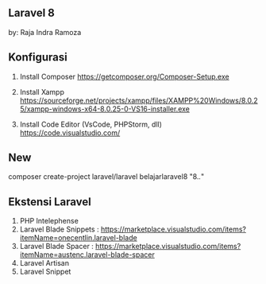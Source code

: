 ## Laravel 8

by: Raja Indra Ramoza

## Konfigurasi

1.  Install Composer
    https://getcomposer.org/Composer-Setup.exe
2.  Install Xampp
    https://sourceforge.net/projects/xampp/files/XAMPP%20Windows/8.0.25/xampp-windows-x64-8.0.25-0-VS16-installer.exe

3.  Install Code Editor (VsCode, PHPStorm, dll)
    https://code.visualstudio.com/

## New

composer create-project laravel/laravel belajarlaravel8 "8._._"

## Ekstensi Laravel

1. PHP Intelephense
2. Laravel Blade Snippets :
   https://marketplace.visualstudio.com/items?itemName=onecentlin.laravel-blade
3. Laravel Blade Spacer : https://marketplace.visualstudio.com/items?itemName=austenc.laravel-blade-spacer
4. Laravel Artisan
5. Laravel Snippet
